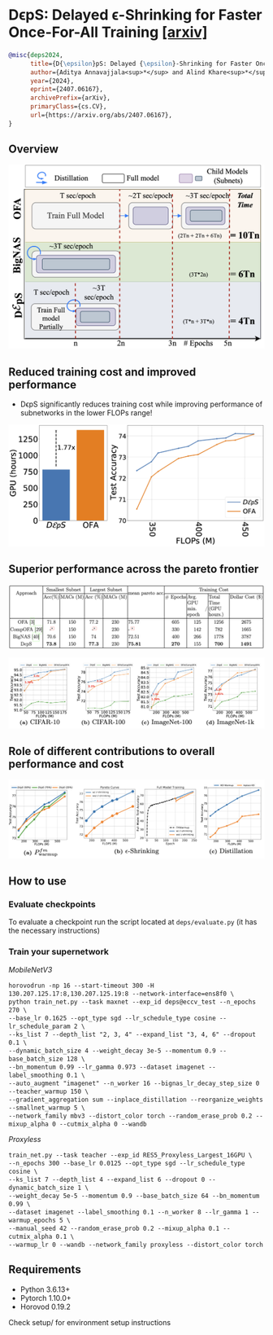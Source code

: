 # DϵpS: Delayed ϵ-Shrinking for Faster Once-For-All Training [[arxiv]](https://arxiv.org/abs/2407.06167)

```BibTex
@misc{deps2024,
      title={D{\epsilon}pS: Delayed {\epsilon}-Shrinking for Faster Once-For-All Training},
      author={Aditya Annavajjala<sup>*</sup> and Alind Khare<sup>*</sup> and Animesh Agrawal and Igor Fedorov and Hugo Latapie and Myungjin Lee and Alexey Tumanov},
      year={2024},
      eprint={2407.06167},
      archivePrefix={arXiv},
      primaryClass={cs.CV},
      url={https://arxiv.org/abs/2407.06167},
}
```

## Overview
![](figures/intro.png)

## Reduced training cost and improved performance
- DϵpS significantly reduces training cost while improving performance of subnetworks in the lower FLOPs range!

![](figures/des_cost.png)

## Superior performance across the pareto frontier

![](figures/table_1.png)

![](figures/dataset.png)

## Role of different contributions to overall performance and cost

![](figures/ablation.png)

## How to use

### Evaluate checkpoints
To evaluate a checkpoint run the script located at `deps/evaluate.py` (it has the necessary instructions)

### Train your supernetwork

*MobileNetV3*
```
horovodrun -np 16 --start-timeout 300 -H 130.207.125.17:8,130.207.125.19:8 --network-interface=ens8f0 \
python train_net.py --task maxnet --exp_id deps@eccv_test --n_epochs 270 \
--base_lr 0.1625 --opt_type sgd --lr_schedule_type cosine --lr_schedule_param 2 \
--ks_list 7 --depth_list "2, 3, 4" --expand_list "3, 4, 6" --dropout 0.1 \
--dynamic_batch_size 4 --weight_decay 3e-5 --momentum 0.9 --base_batch_size 128 \
--bn_momentum 0.99 --lr_gamma 0.973 --dataset imagenet --label_smoothing 0.1 \
--auto_augment "imagenet" --n_worker 16 --bignas_lr_decay_step_size 0 --teacher_warmup 150 \
--gradient_aggregation sum --inplace_distillation --reorganize_weights --smallnet_warmup 5 \
--network_family mbv3 --distort_color torch --random_erase_prob 0.2 --mixup_alpha 0 --cutmix_alpha 0 --wandb
```

*Proxyless*
```
train_net.py --task teacher --exp_id RES5_Proxyless_Largest_16GPU \
--n_epochs 300 --base_lr 0.0125 --opt_type sgd --lr_schedule_type cosine \
--ks_list 7 --depth_list 4 --expand_list 6 --dropout 0 --dynamic_batch_size 1 \
--weight_decay 5e-5 --momentum 0.9 --base_batch_size 64 --bn_momentum 0.99 \
--dataset imagenet --label_smoothing 0.1 --n_worker 8 --lr_gamma 1 --warmup_epochs 5 \
--manual_seed 42 --random_erase_prob 0.2 --mixup_alpha 0.1 --cutmix_alpha 0.1 \
--warmup_lr 0 --wandb --network_family proxyless --distort_color torch
```


## Requirements
* Python 3.6.13+
* Pytorch 1.10.0+
* Horovod 0.19.2

Check setup/ for environment setup instructions

